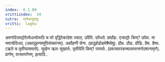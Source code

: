 ```yaml
---
index:  6.1.89
vrittiindex:  34
sutra:  एत्येधत्यूठ्सु
vritti:  laghu 
---
```


अवर्णादेजाद्योरेत्येधत्योरूठि च परे वृद्धिरेकादेशः स्यात्. उपैति. उपैधते. प्रष्ठौहः. एजाद्योः किम्? उपेतः. मा भवान्प्रेदिधत्. (अक्षादूहन्यामुपिसंख्यानम्). अक्षौहणी सेना. (प्रादूहोढोढ्येषैष्येषु). प्रौहः. प्रौढः. प्रौढिः. प्रैषः. प्रैष्यः. (ऋते च तृतीयासमासे). सुखेन ऋतः सुखार्तः. तृतीयेति किम्? परमर्तः. (प्रवत्सतरकम्बलवसनार्णदशानामृणे). प्रार्णम्, वत्सतर्राणम्, इत्यादि..

